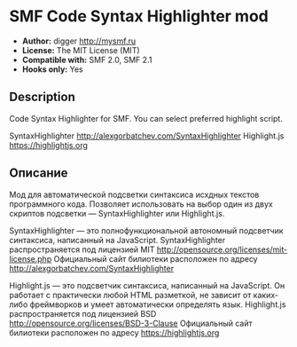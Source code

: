 # SMF Code Syntax Highlighter mod
* **Author:** digger http://mysmf.ru
* **License:** The MIT License (MIT)
* **Compatible with:** SMF 2.0, SMF 2.1
* **Hooks only:** Yes

## Description
Code Syntax Highlighter for SMF. You can select preferred highlight script.

SyntaxHighlighter http://alexgorbatchev.com/SyntaxHighlighter
Highlight.js https://highlightjs.org

## Описание
Мод для автоматической подсветки синтаксиса исхдных текстов программного кода. Позволяет использовать на выбор один из двух скриптов подсветки — SyntaxHighlighter или Highlight.js.

SyntaxHighlighter — это полнофункциональной автономный подсветчик синтаксиса, написанный на JavaScript.
SyntaxHighlighter распространяется под лицензией MIT http://opensource.org/licenses/mit-license.php
Официальный сайт билиотеки расположен по адресу http://alexgorbatchev.com/SyntaxHighlighter

Highlight.js — это подсветчик синтаксиса, написанный на JavaScript. Он работает с практически любой HTML разметкой, не зависит от каких-либо фреймворков и умеет автоматически определять язык.
Highlight.js распространяется под лицензией BSD http://opensource.org/licenses/BSD-3-Clause
Официальный сайт билиотеки расположен по адресу https://highlightjs.org